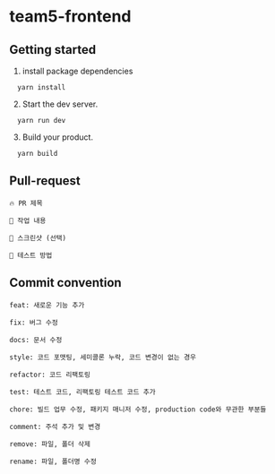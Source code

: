 # team5-frontend 

## Getting started

1. install package dependencies

```
  yarn install
```

2. Start the dev server.

```
  yarn run dev
```

3. Build your product.

```
  yarn build
```


## Pull-request
```
🔥 PR 제목  

📌 작업 내용  

📸 스크린샷 (선택)  

🚀 테스트 방법 

```

## Commit convention
```
feat: 새로운 기능 추가

fix: 버그 수정

docs: 문서 수정

style: 코드 포맷팅, 세미콜론 누락, 코드 변경이 없는 경우

refactor: 코드 리팩토링

test: 테스트 코드, 리팩토링 테스트 코드 추가

chore: 빌드 업무 수정, 패키지 매니저 수정, production code와 무관한 부분들

comment: 주석 추가 및 변경

remove: 파일, 폴더 삭제

rename: 파일, 폴더명 수정

```
